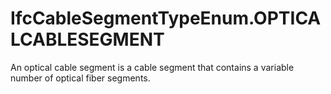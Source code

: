 IfcCableSegmentTypeEnum.OPTICALCABLESEGMENT
===========================================
An optical cable segment is a cable segment that contains a variable number of
optical fiber segments.


